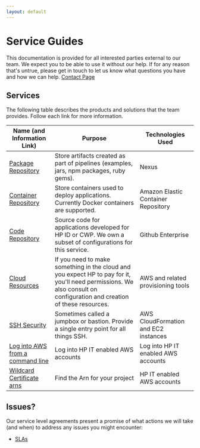 ```yaml
---
layout: default
---
```


Service Guides
====

This documentation is provided for all interested parties external to our team. We expect you to be able to use it without our help.  If for any reason that's untrue, please get in touch to let us know what questions you have and how we can help. [Contact Page](../contact.md)

## Services

The following table describes the products and solutions that the team provides. Follow each link for more information.

| Name (and Information Link)                          | Purpose                                                                                                                                                                | Technologies Used                    |
|--------------------------------------------------------|------------------------------------------------------------------------------------------------------------------------------------------------------------------------|--------------------------------------|
| [Package Repository](package_repository/index.md)     | Store artifacts created as part of pipelines (examples, jars, npm packages, ruby gems).                                                                                | Nexus                                |
| [Container Repository](container_repository/index.md) | Store containers used to deploy applications.  Currently Docker containers are supported.                                                                              | Amazon Elastic Container Repository  |
| [Code Repository](code_repository/index.md)           | Source code for applications developed for HP ID or CWP.  We own a subset of configurations for this service.                                                        | Github Enterprise                    |
| [Cloud Resources](cloud_resources/index.md)           | If you need to make something in the cloud and you expect HP to pay for it, you'll need permissions. We also consult on configuration and creation of these resources. | AWS and related provisioning tools   |
| [SSH Security](ssh_security/index.md)                 | Sometimes called a jumpbox or bastion.  Provide a single entry point for all things SSH.                                                                               | AWS CloudFormation and EC2 instances |
| [Log into AWS from a command line](./HPITaws.md)      | Log into HP IT enabled AWS accounts  | Log into HP IT enabled AWS accounts |
| [Wildcard Certificate arns](./Cert_arns.md)            | Find the Arn for your project  |  HP IT enabled AWS accounts |

## Issues?

Our service level agreements present a promise of what actions we will take (and when) to address any issues you might encounter:

* [SLAs](../slas/index.md)


